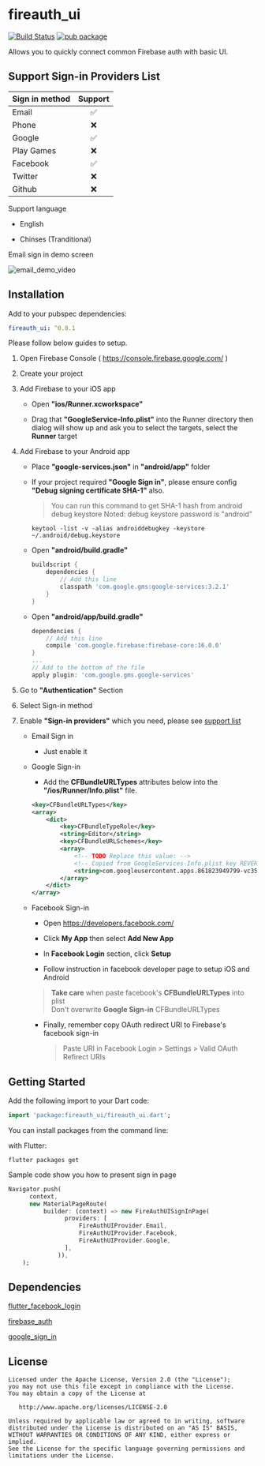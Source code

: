 # fireauth_ui

[![Build Status](https://www.bitrise.io/app/5200f74e30b34a48/status.svg?token=OC_Yo2MikC22ZFfwKpXavg)](https://www.bitrise.io/app/5200f74e30b34a48) 
[![pub package](https://img.shields.io/pub/v/fireauth_ui.svg)](https://pub.dartlang.org/packages/fireauth_ui)

Allows you to quickly connect common Firebase auth with basic UI.

## Support Sign-in Providers List

| Sign in method    | Support           |
| ----------------- |:-----------------:|
| Email             | ✅                |
| Phone             | ❌                |
| Google            | ✅                |
| Play Games        | ❌                |
| Facebook          | ✅                |
| Twitter           | ❌                |
| Github            | ❌                |

Support language

- English

- Chinses (Tranditional)

Email sign in demo screen

![email_demo_video](docs/email_demo.gif)

## Installation

Add to your pubspec dependencies:
```yaml
fireauth_ui: ^0.0.1
```

Please follow below guides to setup.

1. Open Firebase Console ( https://console.firebase.google.com/ )

2. Create your project

3. Add Firebase to your iOS app
    
    - Open **"ios/Runner.xcworkspace"**
    
    - Drag that **"GoogleService-Info.plist"** into the Runner directory then dialog will show up and ask you to select the targets, select the **Runner** target

4. Add Firebase to your Android app
    - Place **"google-services.json"** in **"android/app"** folder

    - If your project required **"Google Sign in"**, please ensure config **"Debug signing certificate SHA-1"** also.

        > You can run this command to get SHA-1 hash from android debug keystore
        > Noted: debug keystore password is "android"

        ```
        keytool -list -v -alias androiddebugkey -keystore ~/.android/debug.keystore
        ```
    - Open **"android/build.gradle"**
        ```gradle
        buildscript {
            dependencies {
                // Add this line
                classpath 'com.google.gms:google-services:3.2.1'
            }
        }
        ```
    - Open **"android/app/build.gradle"**
        ```gradle
        dependencies {
            // Add this line
            compile 'com.google.firebase:firebase-core:16.0.0'
        }
        ...
        // Add to the bottom of the file
        apply plugin: 'com.google.gms.google-services'

        ```

5. Go to **"Authentication"** Section

6. Select Sign-in method

7. Enable **"Sign-in providers"** which you need, please see [support list](#support-sign-in-providers-list)

    - Email Sign in
        - Just enable it
    
    - Google Sign-in
        
        - Add the **CFBundleURLTypes** attributes below into the **"/ios/Runner/Info.plist"** file.

        ```xml
        <key>CFBundleURLTypes</key>
        <array>
            <dict>
                <key>CFBundleTypeRole</key>
                <string>Editor</string>
                <key>CFBundleURLSchemes</key>
                <array>
                    <!-- TODO Replace this value: -->
                    <!-- Copied from GoogleServices-Info.plist key REVERSE_CLIENT_ID -->
                    <string>com.googleusercontent.apps.861823949799-vc35cprkp249096uujjn0vvnmcvjppkn</string>
                </array>
            </dict>
        </array>
        ```
    - Facebook Sign-in
        
        - Open https://developers.facebook.com/

        - Click **My App** then select **Add New App**

        - In **Facebook Login** section, click **Setup**

        - Follow instruction in facebook developer page to setup iOS and Android

        > **Take care** when paste facebook's **CFBundleURLTypes** into plist
        > <br/>Don't overwrite **Google Sign-in** CFBundleURLTypes

        - Finally, remember copy OAuth redirect URI to Firebase's facebook sign-in
          > Paste URI in Facebook Login > Settings > Valid OAuth Refirect URIs


## Getting Started

Add the following import to your Dart code:

```dart
import 'package:fireauth_ui/fireauth_ui.dart';
```

You can install packages from the command line:

with Flutter:

```
flutter packages get
```

Sample code show you how to present sign in page
```dart
Navigator.push(
      context,
      new MaterialPageRoute(
          builder: (context) => new FireAuthUISignInPage(
                providers: [
                    FireAuthUIProvider.Email,
                    FireAuthUIProvider.Facebook,
                    FireAuthUIProvider.Google,
                ],
              )),
    );
```

## Dependencies

[flutter_facebook_login](https://pub.dartlang.org/packages/flutter_facebook_login)

[firebase_auth](https://pub.dartlang.org/packages/firebase_auth)

[google_sign_in](https://pub.dartlang.org/packages/google_sign_in)

License
-------

    Licensed under the Apache License, Version 2.0 (the "License");
    you may not use this file except in compliance with the License.
    You may obtain a copy of the License at

       http://www.apache.org/licenses/LICENSE-2.0

    Unless required by applicable law or agreed to in writing, software
    distributed under the License is distributed on an "AS IS" BASIS,
    WITHOUT WARRANTIES OR CONDITIONS OF ANY KIND, either express or implied.
    See the License for the specific language governing permissions and
    limitations under the License.